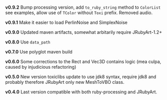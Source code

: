 
**v0.9.2** Bump processing version, add `to_ruby_string` method to `ColorList` see examples, allow use of `TColor` without `Toxi` prefix. Removed audio. 

**v0.9.1** Make it easier to load PerlinNoise and SimplexNoise

**v0.9.0** Updated maven artifacts, somewhat arbitarily require JRubyArt-1.2+

**v0.8.0** Use `data_path`

**v0.7.0** Use polyglot maven build

**v0.6.0** Some corrections to the Rect and Vec3D contains logic (mea culpa, caused by injudicious refactoring)

**v0.5.0** New version toxiclibs update to use jdk8 syntax, require jdk8 and probably therefore JRubyArt only new MeshToVBO class.

**v0.4.0** Last version compatible with both ruby-processing and JRubyArt.
